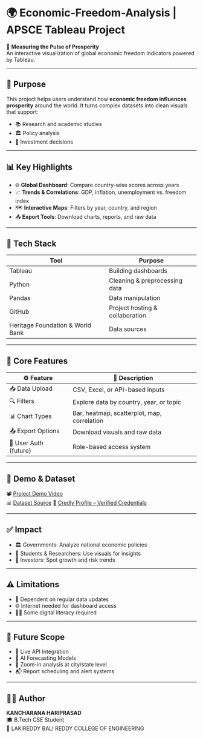 # 🌍 Economic-Freedom-Analysis | APSCE Tableau Project

🧭 **Measuring the Pulse of Prosperity**  
An interactive visualization of global economic freedom indicators powered by Tableau.

---

## 🧠 Purpose

This project helps users understand how **economic freedom influences prosperity** around the world. It turns complex datasets into clean visuals that support:

- 📚 Research and academic studies  
- 🏛️ Policy analysis  
- 💸 Investment decisions  

---

## 📊 Key Highlights

- 🌐 **Global Dashboard**: Compare country-wise scores across years  
- 📈 **Trends & Correlations**: GDP, inflation, unemployment vs. freedom index  
- 🗺️ **Interactive Maps**: Filters by year, country, and region  
- 📤 **Export Tools**: Download charts, reports, and raw data  

---

## 🧰 Tech Stack

| Tool                             | Purpose                         |
|----------------------------------|----------------------------------|
| Tableau                          | Building dashboards              |
| Python                           | Cleaning & preprocessing data    |
| Pandas                           | Data manipulation                |
| GitHub                           | Project hosting & collaboration  |
| Heritage Foundation & World Bank| Data sources                     |

---

## 🧩 Core Features

| ⚙️ Feature             | 📄 Description                           |
|------------------------|-------------------------------------------|
| 📥 Data Upload         | CSV, Excel, or API-based inputs            |
| 🔍 Filters             | Explore data by country, year, or topic    |
| 📊 Chart Types         | Bar, heatmap, scatterplot, map, correlation|
| 📤 Export Options      | Download visuals and raw data              |
| 🔐 User Auth (future)  | Role-based access system                   |

---

## 🚀 Demo & Dataset

📽️ [Project Demo Video](https://drive.google.com/file/d/1PZOtpeTq_qFR2kWouP9-GgvB3vqhhyq3/view)  
📊 [Dataset Source](https://drive.google.com/file/d/1EBIa1LtM3Ni2Uh3nekLB6wt3263Q3NeX/view?usp=share_link)
📜 [Credly Profile – Verified Credentials](https://www.credly.com/users/hariprasad-kancharana)

---

## ✅ Impact

- 🏛️ Governments: Analyze national economic policies  
- 🧪 Students & Researchers: Use visuals for insights  
- 💼 Investors: Spot growth and risk trends  

---

## ⚠️ Limitations

- 🔄 Dependent on regular data updates  
- 🌐 Internet needed for dashboard access  
- 🧑‍💻 Some digital literacy required  

---

## 🚧 Future Scope

- 📡 Live API Integration  
- 🧠 AI Forecasting Models  
- 🧭 Zoom-in analysis at city/state level  
- 📬 Report scheduling and alert systems  

---

## 👨‍💻 Author

**KANCHARANA HARIPRASAD**  
🎓 B.Tech CSE Student  
🏫 LAKIREDDY BALI REDDY COLLEGE OF ENGINEERING  

